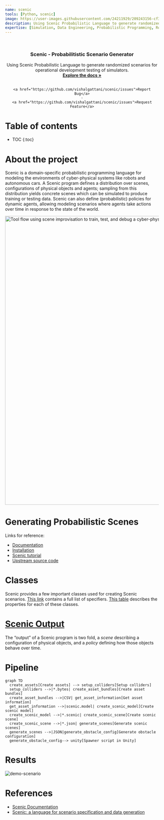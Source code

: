 ```yaml
---
name: scenic
tools: [Python, scenic]
image: https://user-images.githubusercontent.com/24211929/209243156-cf369fd9-cfe8-444a-b9b8-3c7c21d888d4.gif?raw=true
description: Using Scenic Probabilistic Language to generate randomized scenarios for operational development testing of simulators.
expertise: [Simulation, Data Engineering, Probabilistic Programming, Robotics]
---
```


<!-- PROJECT LOGO -->
<br />
<div align="center">
<h3 align="center">Scenic - Probabilitistic Scenario Generator</h3>

  <p align="center">
    Using Scenic Probabilistic Language to generate randomized scenarios for operational development testing of simulators.
    <br />
    <a href="https://github.com/vishalgattani/scenic"><strong>Explore the docs »</strong></a>
    <br />
    <br />

    <a href="https://github.com/vishalgattani/scenic/issues">Report Bug</a>
    ·
    <a href="https://github.com/vishalgattani/scenic/issues">Request Feature</a>
  </p>
</div>

# Table of contents

* TOC
{:toc}

# About the project

Scenic is a domain-specific probabilistic programming language for modeling the environments of cyber-physical systems like robots and autonomous cars. A Scenic program defines a distribution over scenes, configurations of physical objects and agents; sampling from this distribution yields concrete scenes which can be simulated to produce training or testing data. Scenic can also define (probabilistic) policies for dynamic agents, allowing modeling scenarios where agents take actions over time in response to the state of the world.

<img width="945" alt="Tool flow using scene improvisation to train, test, and debug a cyber-physical
system." src="https://user-images.githubusercontent.com/24211929/209241080-f2729493-3116-49d1-8a05-b13406764ca5.png">

# Generating Probabilistic Scenes
Links for reference:
- [Documentation](https://scenic-lang.readthedocs.io/en/latest/index.html)
- [Installation](https://scenic-lang.readthedocs.io/en/latest/quickstart.html#installation)
- [Scenic tutorial](https://scenic-lang.readthedocs.io/en/latest/tutorials/tutorial.html)
- [Upstream source code](https://github.com/BerkeleyLearnVerify/Scenic)

# Classes

Scenic provides a few important classes used for creating Scenic scenarios. [This link](https://scenic-lang.readthedocs.io/en/latest/syntax_guide.html#specifiers) contains a full list of specifiers. [This table](https://scenic-lang.readthedocs.io/en/latest/syntax_guide.html#objects) describes the properties for each of these classes.

# [Scenic Output](https://scenic-lang.readthedocs.io/en/latest/reference/scene_generation.html#)

The “output” of a Scenic program is two fold, a *scene* describing a configuration of physical objects, and a *policy* defining how those objects behave over time.

# Pipeline

```mermaid
graph TD
  create_assets[Create assets] --> setup_colliders[Setup colliders]
  setup_colliders -->|*.bytes| create_asset_bundles[Create asset bundles]
  create_asset_bundles -->|CSV| get_asset_information[Get asset information]
  get_asset_information -->|scenic.model| create_scenic_model[Create scenic model]
  create_scenic_model -->|*.scenic| create_scenic_scene[Create scenic scene]
  create_scenic_scene -->|*.json| generate_scenes[Generate scenic scenes]
  generate_scenes -->|JSON|generate_obstacle_config[Generate obstacle configuration]
  generate_obstacle_config--> unity[Spawner script in Unity]
```

# Results

![demo-scenario](https://user-images.githubusercontent.com/24211929/209243156-cf369fd9-cfe8-444a-b9b8-3c7c21d888d4.gif)

# References
- [Scenic Documentation](https://scenic-lang.readthedocs.io/en/latest/)
- [Scenic: a language for scenario specification and data generation](https://link.springer.com/article/10.1007/s10994-021-06120-5)





